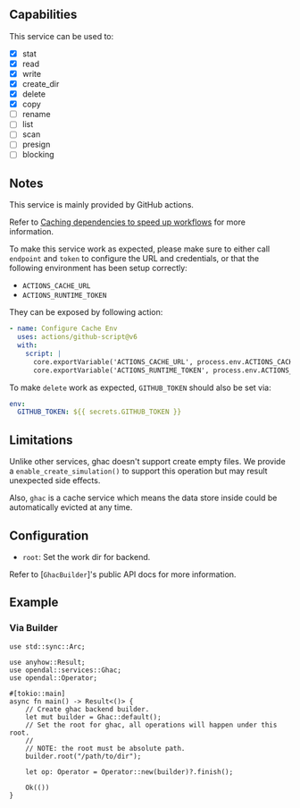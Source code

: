 ## Capabilities

This service can be used to:

- [x] stat
- [x] read
- [x] write
- [x] create_dir
- [x] delete
- [x] copy
- [ ] rename
- [ ] list
- [ ] scan
- [ ] presign
- [ ] blocking

## Notes

This service is mainly provided by GitHub actions.

Refer to [Caching dependencies to speed up workflows](https://docs.github.com/en/actions/using-workflows/caching-dependencies-to-speed-up-workflows) for more information.

To make this service work as expected, please make sure to either call `endpoint` and `token` to
configure the URL and credentials, or that the following environment has been setup correctly:

- `ACTIONS_CACHE_URL`
- `ACTIONS_RUNTIME_TOKEN`

They can be exposed by following action:

```yaml
- name: Configure Cache Env
  uses: actions/github-script@v6
  with:
    script: |
      core.exportVariable('ACTIONS_CACHE_URL', process.env.ACTIONS_CACHE_URL || '');
      core.exportVariable('ACTIONS_RUNTIME_TOKEN', process.env.ACTIONS_RUNTIME_TOKEN || '');
```

To make `delete` work as expected, `GITHUB_TOKEN` should also be set via:

```yaml
env:
  GITHUB_TOKEN: ${{ secrets.GITHUB_TOKEN }}
```

## Limitations

Unlike other services, ghac doesn't support create empty files.
We provide a `enable_create_simulation()` to support this operation but may result unexpected side effects.

Also, `ghac` is a cache service which means the data store inside could
be automatically evicted at any time.

## Configuration

- `root`: Set the work dir for backend.

Refer to [`GhacBuilder`]'s public API docs for more information.

## Example

### Via Builder

```no_run
use std::sync::Arc;

use anyhow::Result;
use opendal::services::Ghac;
use opendal::Operator;

#[tokio::main]
async fn main() -> Result<()> {
    // Create ghac backend builder.
    let mut builder = Ghac::default();
    // Set the root for ghac, all operations will happen under this root.
    //
    // NOTE: the root must be absolute path.
    builder.root("/path/to/dir");

    let op: Operator = Operator::new(builder)?.finish();

    Ok(())
}
```
